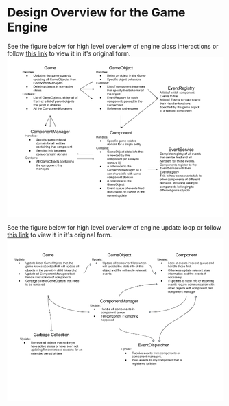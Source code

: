# Design Overview for the Game Engine
See the figure below for high level overview of engine class interactions or follow
[this link][interactionchartlink]
to view it in it's original form.
![alt text][interactionchart]

See the figure below for high level overview of engine update loop or follow
[this link][updatelooplink]
to view it in it's original form.
![alt text][updateloop]


[interactionchart]: https://raw.githubusercontent.com/KyleBibler/RPG-Engine/master/engine/docs/design-docs/doc-images/game-engine-overview.png "Game Engine Overview"
[interactionchartlink]: https://docs.google.com/drawings/d/1nF_8u2ffQjcbME62C5NHtThTO4bDPv8JSzfE-Hft4_A/edit?usp=sharing
[updateloop]: https://raw.githubusercontent.com/KyleBibler/RPG-Engine/master/engine/docs/design-docs/doc-images/game-update-loop-overview.png
[updatelooplink]: https://docs.google.com/drawings/d/1Gu3Mncmw2njoeZtQuz-KY6HXNe08CfgjxD3NaIj9lX8/edit?usp=sharing

